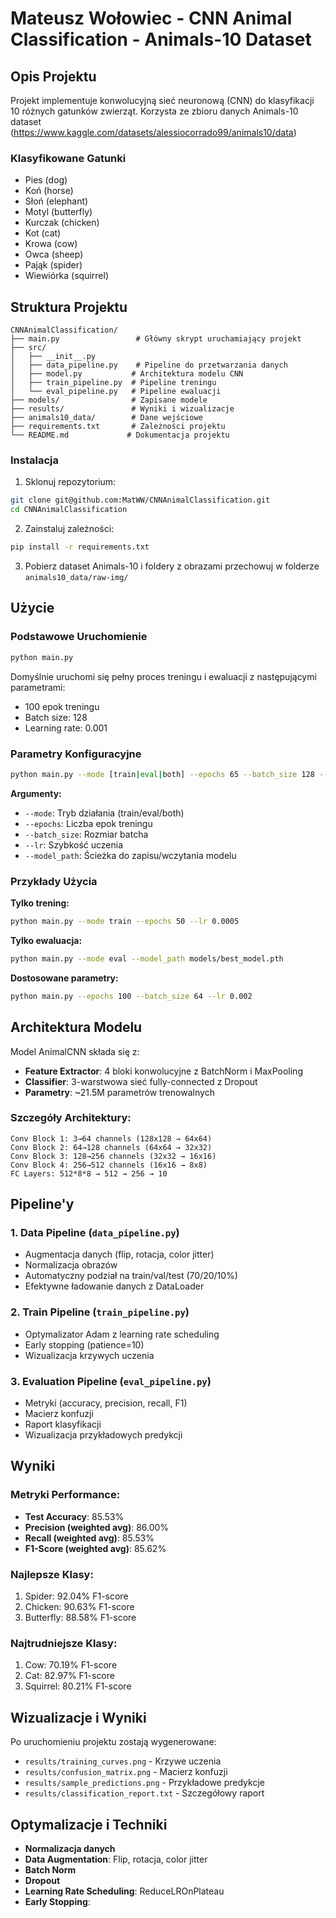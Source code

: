 # Mateusz Wołowiec - CNN Animal Classification - Animals-10 Dataset

## Opis Projektu

Projekt implementuje konwolucyjną sieć neuronową (CNN) do klasyfikacji 10 różnych gatunków zwierząt. Korzysta ze zbioru danych Animals-10 dataset (https://www.kaggle.com/datasets/alessiocorrado99/animals10/data)

### Klasyfikowane Gatunki
- Pies (dog)
- Koń (horse) 
- Słoń (elephant)
- Motyl (butterfly)
- Kurczak (chicken)
- Kot (cat)
- Krowa (cow)
- Owca (sheep)
- Pająk (spider)
- Wiewiórka (squirrel)

## Struktura Projektu

```
CNNAnimalClassification/
├── main.py                 # Główny skrypt uruchamiający projekt
├── src/
│   ├── __init__.py
│   ├── data_pipeline.py    # Pipeline do przetwarzania danych
│   ├── model.py           # Architektura modelu CNN
│   ├── train_pipeline.py  # Pipeline treningu
│   └── eval_pipeline.py   # Pipeline ewaluacji
├── models/                # Zapisane modele
├── results/               # Wyniki i wizualizacje
├── animals10_data/        # Dane wejściowe
├── requirements.txt       # Zależności projektu
└── README.md             # Dokumentacja projektu
```

### Instalacja

1. Sklonuj repozytorium:
```bash
git clone git@github.com:MatWW/CNNAnimalClassification.git
cd CNNAnimalClassification
```

2. Zainstaluj zależności:
```bash
pip install -r requirements.txt
```

3. Pobierz dataset Animals-10 i foldery z obrazami przechowuj w folderze `animals10_data/raw-img/`

## Użycie

### Podstawowe Uruchomienie

```bash
python main.py
```

Domyślnie uruchomi się pełny proces treningu i ewaluacji z następującymi parametrami:
- 100 epok treningu
- Batch size: 128
- Learning rate: 0.001

### Parametry Konfiguracyjne

```bash
python main.py --mode [train|eval|both] --epochs 65 --batch_size 128 --lr 0.001 --model_path models/best_model.pth
```

**Argumenty:**
- `--mode`: Tryb działania (train/eval/both)
- `--epochs`: Liczba epok treningu
- `--batch_size`: Rozmiar batcha
- `--lr`: Szybkość uczenia
- `--model_path`: Ścieżka do zapisu/wczytania modelu

### Przykłady Użycia

**Tylko trening:**
```bash
python main.py --mode train --epochs 50 --lr 0.0005
```

**Tylko ewaluacja:**
```bash
python main.py --mode eval --model_path models/best_model.pth
```

**Dostosowane parametry:**
```bash
python main.py --epochs 100 --batch_size 64 --lr 0.002
```

## Architektura Modelu

Model AnimalCNN składa się z:
- **Feature Extractor**: 4 bloki konwolucyjne z BatchNorm i MaxPooling
- **Classifier**: 3-warstwowa sieć fully-connected z Dropout
- **Parametry**: ~21.5M parametrów trenowalnych

### Szczegóły Architektury:
```
Conv Block 1: 3→64 channels (128x128 → 64x64)
Conv Block 2: 64→128 channels (64x64 → 32x32)  
Conv Block 3: 128→256 channels (32x32 → 16x16)
Conv Block 4: 256→512 channels (16x16 → 8x8)
FC Layers: 512*8*8 → 512 → 256 → 10
```

## Pipeline'y

### 1. Data Pipeline (`data_pipeline.py`)
- Augmentacja danych (flip, rotacja, color jitter)
- Normalizacja obrazów
- Automatyczny podział na train/val/test (70/20/10%)
- Efektywne ładowanie danych z DataLoader

### 2. Train Pipeline (`train_pipeline.py`)
- Optymalizator Adam z learning rate scheduling
- Early stopping (patience=10)
- Wizualizacja krzywych uczenia

### 3. Evaluation Pipeline (`eval_pipeline.py`)
- Metryki (accuracy, precision, recall, F1)
- Macierz konfuzji
- Raport klasyfikacji
- Wizualizacja przykładowych predykcji

## Wyniki

### Metryki Performance:
- **Test Accuracy**: 85.53%
- **Precision (weighted avg)**: 86.00%
- **Recall (weighted avg)**: 85.53%
- **F1-Score (weighted avg)**: 85.62%

### Najlepsze Klasy:
1. Spider: 92.04% F1-score
2. Chicken: 90.63% F1-score
3. Butterfly: 88.58% F1-score

### Najtrudniejsze Klasy:
1. Cow: 70.19% F1-score
2. Cat: 82.97% F1-score
3. Squirrel: 80.21% F1-score

## Wizualizacje i Wyniki

Po uruchomieniu projektu zostają wygenerowane:
- `results/training_curves.png` - Krzywe uczenia
- `results/confusion_matrix.png` - Macierz konfuzji
- `results/sample_predictions.png` - Przykładowe predykcje
- `results/classification_report.txt` - Szczegółowy raport

## Optymalizacje i Techniki

- **Normalizacja danych**
- **Data Augmentation**: Flip, rotacja, color jitter
- **Batch Norm**
- **Dropout**
- **Learning Rate Scheduling**: ReduceLROnPlateau
- **Early Stopping**:
